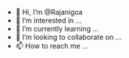 - 👋 Hi, I’m @Rajanigoa
- 👀 I’m interested in ...
- 🌱 I’m currently learning ...
- 💞️ I’m looking to collaborate on ...
- 📫 How to reach me ...

<!---
Rajanigoa/Rajanigoa is a ✨ special ✨ repository because its `README.md` (this file) appears on your GitHub profile.
You can click the Preview link to take a look at your changes.
--->
